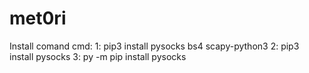 # met0ri
Install comand cmd: 1: pip3 install pysocks bs4 scapy-python3
2: pip3 install pysocks
3: py -m pip install pysocks
